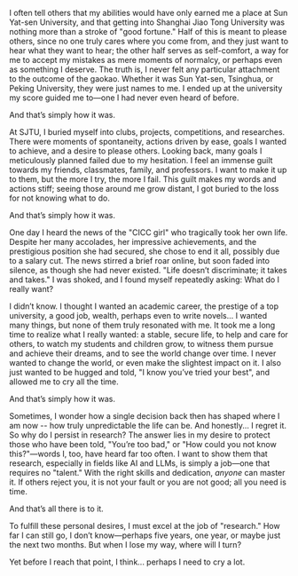 I often tell others that my abilities would have only earned me a place at Sun Yat-sen University, and that getting into Shanghai Jiao Tong University was nothing more than a stroke of "good fortune." Half of this is meant to please others, since no one truly cares where you come from, and they just want to hear what they want to hear; the other half serves as self-comfort, a way for me to accept my mistakes as mere moments of normalcy, or perhaps even as something I deserve. The truth is, I never felt any particular attachment to the outcome of the gaokao. Whether it was Sun Yat-sen, Tsinghua, or Peking University, they were just names to me. I ended up at the university my score guided me to—one I had never even heard of before.

And that’s simply how it was.

At SJTU, I buried myself into clubs, projects, competitions, and researches. There were moments of spontaneity, actions driven by ease, goals I wanted to achieve, and a desire to please others. Looking back, many goals I meticulously planned failed due to my hesitation. I feel an immense guilt towards my friends, classmates, family, and professors. I want to make it up to them, but the more I try, the more I fail. This guilt makes my words and actions stiff; seeing those around me grow distant, I got buried to the loss for not knowing what to do.

And that’s simply how it was.

One day I heard the news of the "CICC girl" who tragically took her own life.  Despite her many accolades, her impressive achievements, and the prestigious position she had secured, she chose to end it all, possibly due to a salary cut. The news stirred a brief roar online, but soon faded into silence, as though she had never existed. "Life doesn’t discriminate; it takes and takes." I was shoked, and I found myself repeatedly asking: What do I really want?

I didn’t know. I thought I wanted an academic career, the prestige of a top university, a good job, wealth, perhaps even to write novels... I wanted many things, but none of them truly resonated with me. It took me a long time to realize what I really wanted: a stable, secure life, to help and care for others, to watch my students and children grow, to witness them pursue and achieve their dreams, and to see the world change over time. I never wanted to change the world, or even make the slightest impact on it. I also just wanted to be hugged and told, "I know you’ve tried your best", and allowed me to cry all the time.

And that’s simply how it was.

Sometimes, I wonder how a single decision back then has shaped where I am now -- how truly unpredictable the life can be. And honestly... I regret it. So why do I persist in research? The answer lies in my desire to protect those who have been told, "You’re too bad," or "How could you not know this?"—words I, too, have heard far too often. I want to show them that research, especially in fields like AI and LLMs, is simply a job—one that requires no "talent." With the right skills and dedication, _anyone_ can master it. If others reject you, it is not your fault or you are not good; all you need is time.

And that’s all there is to it.

To fulfill these personal desires, I must excel at the job of "research." How far I can still go, I don’t know—perhaps five years, one year, or maybe just the next two months. But when I lose my way, where will I turn?

Yet before I reach that point, I think... perhaps I need to cry a lot.
